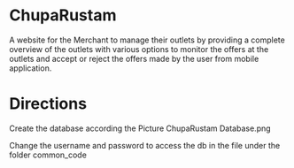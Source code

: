# ChupaRustam

A website for the Merchant to manage their outlets by providing a complete
overview of the outlets with various options to monitor the offers at the outlets and accept or
reject the offers made by the user from mobile application.

# Directions

Create the database according the Picture ChupaRustam Database.png

Change the username and password to access the db in the file under the folder common_code
